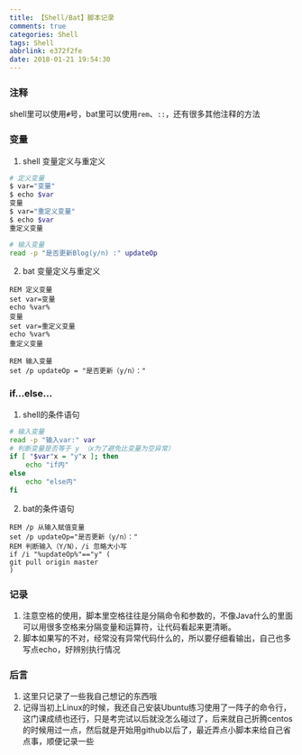 ```yaml
---
title: 【Shell/Bat】脚本记录
comments: true
categories: Shell
tags: Shell
abbrlink: e372f2fe
date: 2018-01-21 19:54:30
---
```

### 注释
shell里可以使用`#`号，bat里可以使用`rem`、`::`，还有很多其他注释的方法

### 变量
1. shell 变量定义与重定义
```sh
# 定义变量
$ var="变量"
$ echo $var
变量
$ var="重定义变量"
$ echo $var
重定义变量

# 输入变量
read -p "是否更新Blog(y/n) :" updateOp
```

2. bat 变量定义与重定义
```dos
REM 定义变量
set var=变量
echo %var%
变量
set var=重定义变量
echo %var%
重定义变量

REM 输入变量
set /p updateOp = "是否更新（y/n）："
```

### if...else...
1. shell的条件语句
```sh
# 输入变量
read -p "输入var:" var
# 判断变量是否等于 y （x为了避免比变量为空异常）
if [ "$var"x = "y"x ]; then
    echo "if内"
else
    echo "else内"
fi
```

2. bat的条件语句
```dos
REM /p 从输入赋值变量
set /p updateOp="是否更新（y/n）："
REM 判断输入（Y/N），/i 忽略大小写
if /i "%updateOp%"=="y" (
git pull origin master
)
```

### 记录
1. 注意空格的使用，脚本里空格往往是分隔命令和参数的，不像Java什么的里面可以用很多空格来分隔变量和运算符，让代码看起来更清晰。
2. 脚本如果写的不对，经常没有异常代码什么的，所以要仔细看输出，自己也多写点echo，好辨别执行情况

### 后言
1. 这里只记录了一些我自己想记的东西哦
2. 记得当初上Linux的时候，我还自己安装Ubuntu练习使用了一阵子的命令行，这门课成绩也还行，只是考完试以后就没怎么碰过了，后来就自己折腾centos的时候用过一点，然后就是开始用github以后了，最近弄点小脚本来给自己省点事，顺便记录一些